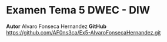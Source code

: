 # Examen Tema 5 DWEC - DIW

**Autor** Alvaro Fonseca Hernandez
**GitHub** https://github.com/AF0ns3ca/Ex5-AlvaroFonsecaHernandez.git